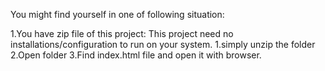 You might find yourself in one of following situation:

1.You have zip file of this project:
This project need no installations/configuration to run on your system.
1.simply unzip the folder
2.Open folder
3.Find index.html file and open it with browser.



